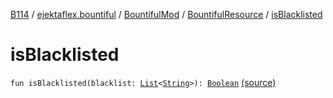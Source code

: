 [B114](../../../index.md) / [ejektaflex.bountiful](../../index.md) / [BountifulMod](../index.md) / [BountifulResource](index.md) / [isBlacklisted](./is-blacklisted.md)

# isBlacklisted

`fun isBlacklisted(blacklist: `[`List`](https://kotlinlang.org/api/latest/jvm/stdlib/kotlin.collections/-list/index.html)`<`[`String`](https://kotlinlang.org/api/latest/jvm/stdlib/kotlin/-string/index.html)`>): `[`Boolean`](https://kotlinlang.org/api/latest/jvm/stdlib/kotlin/-boolean/index.html) [(source)](https://github.com/ejektaflex/Bountiful/tree/develop/src/main/kotlin/ejektaflex/bountiful/BountifulMod.kt#L95)